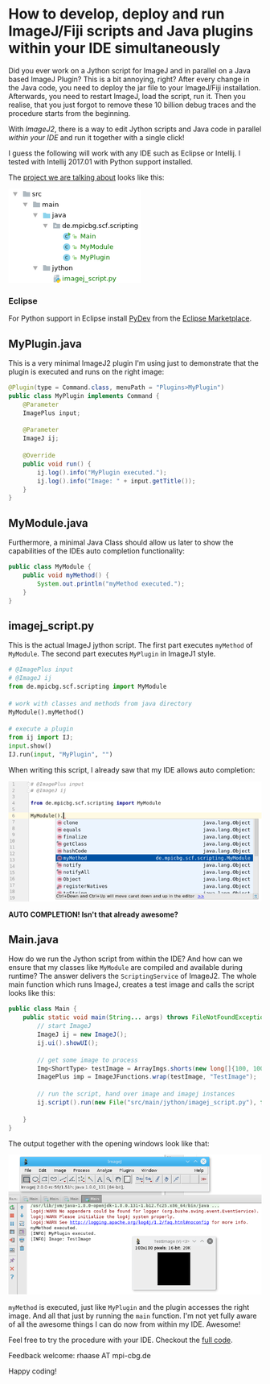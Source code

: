 # How to develop, deploy and run ImageJ/Fiji scripts and Java plugins within your IDE simultaneously

Did you ever work on a Jython script for ImageJ and in parallel on a Java based ImageJ Plugin?
This is a bit annoying, right? After every change in the Java code, you need to deploy the jar file to your ImageJ/Fiji installation. Afterwards, you need to restart ImageJ, load the script, run it. Then you realise, that you just forgot to remove these 10 billion debug traces and the procedure starts from the beginning.

With _ImageJ2_, there is a way to edit Jython scripts and Java code in parallel _within your IDE_ and run it together with a single click!

I guess the following will work with any IDE such as Eclipse or Intellij. I tested with Intellij 2017.01 with Python support installed.

The [project we are talking about](https://github.com/haesleinhuepf/run_jython_scripts_from_ide) looks like this:

![Image](images/projectstructure.png)

### Eclipse

For Python support in Eclipse install [PyDev](http://www.pydev.org/) from the [Eclipse Marketplace](http://marketplace.eclipse.org/node/114).

## MyPlugin.java
This is a very minimal ImageJ2 plugin I'm using just to demonstrate that the plugin is executed and runs on the right image:

```java
@Plugin(type = Command.class, menuPath = "Plugins>MyPlugin")
public class MyPlugin implements Command {
    @Parameter
    ImagePlus input;

    @Parameter
    ImageJ ij;

    @Override
    public void run() {
        ij.log().info("MyPlugin executed.");
        ij.log().info("Image: " + input.getTitle());
    }
}
```
 
## MyModule.java
Furthermore, a minimal Java Class should allow us later to show the capabilities of the IDEs auto completion functionality:

```java
public class MyModule {
    public void myMethod() {
        System.out.println("myMethod executed.");
    }
}
```

## imagej_script.py
This is the actual ImageJ jython script. The first part executes `myMethod` of `MyModule`. The second part executes `MyPlugin` in ImageJ1 style.

```python
# @ImagePlus input
# @ImageJ ij
from de.mpicbg.scf.scripting import MyModule

# work with classes and methods from java directory
MyModule().myMethod()

# execute a plugin
from ij import IJ;
input.show()
IJ.run(input, "MyPlugin", "")
```

When writing this script, I already saw that my IDE allows auto completion:

![Image](images/autocomplete.png)

**AUTO COMPLETION! Isn't that already awesome?**

## Main.java
How do we run the Jython script from within the IDE? And how can we ensure that my classes like `MyModule` are compiled and available during runtime?
The answer delivers the `ScriptingService` of ImageJ2. The whole main function which runs ImageJ, creates a test image and calls the script looks like this:

```java
public class Main {
    public static void main(String... args) throws FileNotFoundException, ScriptException {
        // start ImageJ
        ImageJ ij = new ImageJ();
        ij.ui().showUI();

        // get some image to process
        Img<ShortType> testImage = ArrayImgs.shorts(new long[]{100, 100});
        ImagePlus imp = ImageJFunctions.wrap(testImage, "TestImage");

        // run the script, hand over image and imagej instances
        ij.script().run(new File("src/main/jython/imagej_script.py"), false, new Object[]{"input", imp, "ij", ij});

    }
}
```

The output together with the opening windows look like that:

![Image](images/logoutput.png)

`myMethod` is executed, just like `MyPlugin` and the plugin accesses the right image. And all that just by running the `main` function. I'm not yet fully aware of all the awesome things I can do now from within my IDE. Awesome!

Feel free to try the procedure with your IDE. Checkout the [full code](https://github.com/haesleinhuepf/run_jython_scripts_from_ide).

Feedback welcome: rhaase AT mpi-cbg.de

Happy coding!
